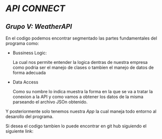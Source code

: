  # ***API CONNECT***

## ***Grupo V: WeatherAPI***

En el codigo podemos encontrar segmentado las partes fundamentales del programa como:

+ Bussiness Logic:
    
    La cual nos permite entender la logica dentras de nuestra empresa como podria ser el manejo de clases o tambien el manejo de datos de forma adecuada

+ Data Access

    Como su nombre lo indica muestra la forma en la que se va a tratar la conexion a la API y como vamos a obtener los datos de la misma parseando el archivo JSOn obtenido.


Y posteriormente solo tenemos nuestra *App* la cual maneja todo entorno al desarollo del programa.

Si desea el codigo tambien lo puede encontrar en git hub siguiendo el siguiente link:

